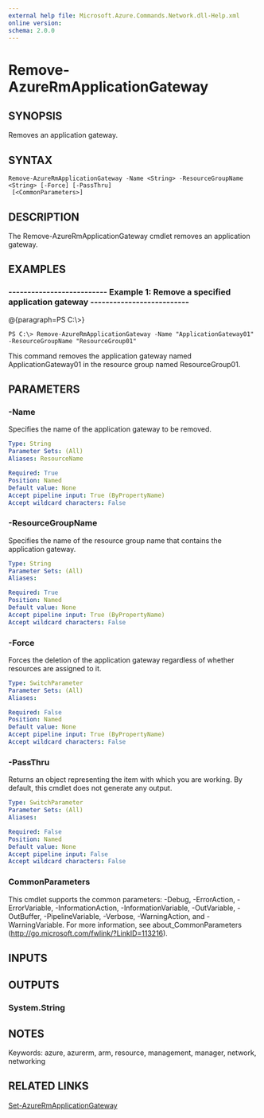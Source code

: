 ```yaml
---
external help file: Microsoft.Azure.Commands.Network.dll-Help.xml
online version: 
schema: 2.0.0
---
```


# Remove-AzureRmApplicationGateway

## SYNOPSIS
Removes an application gateway.

## SYNTAX

```
Remove-AzureRmApplicationGateway -Name <String> -ResourceGroupName <String> [-Force] [-PassThru]
 [<CommonParameters>]
```

## DESCRIPTION
The Remove-AzureRmApplicationGateway cmdlet removes an application gateway.

## EXAMPLES

### --------------------------  Example 1: Remove a specified application gateway  --------------------------
@{paragraph=PS C:\\\>}





```
PS C:\> Remove-AzureRmApplicationGateway -Name "ApplicationGateway01" -ResourceGroupName "ResourceGroup01"
```

This command removes the application gateway named ApplicationGateway01 in the resource group named ResourceGroup01.

## PARAMETERS

### -Name
Specifies the name of the application gateway to be removed.

```yaml
Type: String
Parameter Sets: (All)
Aliases: ResourceName

Required: True
Position: Named
Default value: None
Accept pipeline input: True (ByPropertyName)
Accept wildcard characters: False
```

### -ResourceGroupName
Specifies the name of the resource group name that contains the application gateway.

```yaml
Type: String
Parameter Sets: (All)
Aliases: 

Required: True
Position: Named
Default value: None
Accept pipeline input: True (ByPropertyName)
Accept wildcard characters: False
```

### -Force
Forces the deletion of the application gateway regardless of whether resources are assigned to it.

```yaml
Type: SwitchParameter
Parameter Sets: (All)
Aliases: 

Required: False
Position: Named
Default value: None
Accept pipeline input: True (ByPropertyName)
Accept wildcard characters: False
```

### -PassThru
Returns an object representing the item with which you are working.
By default, this cmdlet does not generate any output.

```yaml
Type: SwitchParameter
Parameter Sets: (All)
Aliases: 

Required: False
Position: Named
Default value: None
Accept pipeline input: False
Accept wildcard characters: False
```

### CommonParameters
This cmdlet supports the common parameters: -Debug, -ErrorAction, -ErrorVariable, -InformationAction, -InformationVariable, -OutVariable, -OutBuffer, -PipelineVariable, -Verbose, -WarningAction, and -WarningVariable. For more information, see about_CommonParameters (http://go.microsoft.com/fwlink/?LinkID=113216).

## INPUTS

## OUTPUTS

### System.String

## NOTES
Keywords: azure, azurerm, arm, resource, management, manager, network, networking

## RELATED LINKS

[Set-AzureRmApplicationGateway]()

